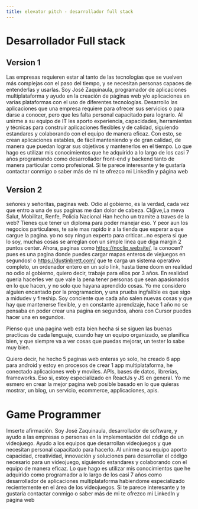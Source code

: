 ```yaml
---
title: elevator pitch - desarrollador full stack
---
```


# Desarrollador Full stack 
## Version 1 
Las empresas requieren estar al tanto de las tecnologías que se vuelven más complejas  con el paso del tiempo, y se necesitan personas capaces de entenderlas y usarlas. Soy José Zaquinaula, programador de aplicaciones multiplataforma y ayudo en la creación de páginas web y/o aplicaciones en varias plataformas con el uso de diferentes tecnologías. Desarrollo las aplicaciones que una empresa requiere para ofrecer sus servicios o para darse a conocer, pero que les falta personal capacitado para lograrlo. Al unirme a su equipo de IT les aporto experiencia, capacidades, herramientas y técnicas para construir aplicaciones flexibles y de calidad, siguiendo estandares y colaborando con el equipo de manera eficaz.
Con esto, se crean aplicaciones estables, de fácil manteniendo y de gran calidad, de manera que puedan lograr sus objetivos y mantenerlos en el tiempo. Lo que hago es utilizar mis conocimientos que he adquirido a lo largo de los casi 7 años programando como desarrollador front-end y backend tanto de manera particular como profesional.
Si te parece interesante y te gustaría contactar conmigo o saber más de mi te ofrezco mi LinkedIn y página web 

## Version 2
señores y señoritas, paginas web.
Odio al gobierno, es la verdad, cada vez que entro a una de sus paginas me dan dolor de cabeza.
Cl@ve,La meva Salut, Mobilitat, Renfe, Policia Nacional 
Han hecho un tramite a traves de la web? Tienes que tener un diploma para poder manejar eso.
Y peor aun los negocios particulares, te sale mas rapido ir a la tienda que esperar a que cargue la pagina.
yo no soy ningun experto para criticar...no espera si que lo soy, muchas cosas se arreglan con un simple linea que diga margin 2 puntos center.
Ahora, paginas como https://noclip.website/, la conocen? pues es una pagina donde puedes cargar mapas enteros de viejuegos en segundos!
o https://dustinbrett.com/ que te carga un sistema operativo completo, un ordenador entero en un solo link, hasta tiene doom 
en realidad no odio al gobierno, quiero decir, trabaje para ellos por 3 años. 
En realidad queria hacerles ver que vale la pena tener personas que sean apasionados en lo que hacen, y no solo que hayana aprendido cosas. 
Yo me considero alguien encantado por la programacion, y una prueba ingfalible es que sigo a midudev y fireship.
Soy conciente que cada año salen nuevas cosas y que hay que mantenerse flexible, y en constante aprendizaje, hace 1 año no se pensaba en poder crear una pagina en segundos, ahora con Cursor puedes hacer una en segundos.

Pienso que una pagina web esta bien hecha si se siguen las buenas practicas de cada lenguaje, cuando hay un equipo organizado, se planifica bien, y que siempre va a ver cosas que puedas mejorar, un tester lo sabe muy bien.

Quiero decir, he hecho 5 paginas web enteras yo solo, he creado 6 app para android y estoy en procesos de crear 1 app multiplataforma, he conectado aplicaciones web y moviles. APIs, bases de datos, librerias, frameworks.
Eso si, estoy especializado en ReactJs y JS en general. 
Yo me esmero en crear la mejor pagina web posible basado en lo que quieras mostrar, un blog, un servicio, ecommerce, applicaciones, apis.


# Game Programmer 
Imserte afirmación. 
Soy José Zaquinaula, desarrollador de software, y ayudo a las empresas o personas en la implementación del código de un videojuego. Ayudo a los equipos que desarrollan videojuegos y que necesitan  personal capacitado para hacerlo. Al unirme a su equipo aporto capacidad, creatividad, innovación y soluciones para desarrollar el código necesario para un videojuego, siguiendo estandares y colaborando con el equipo de manera eficaz.
Lo que hago es utilizar mis conocimientos que he adquirido como programador a lo largo de los casi 7 años como desarrollador de aplicaciones multiplataforma habiendome especializado recientemente en el área de los videojuegos.
Si te parece interesante y te gustaría contactar conmigo o saber más de mi te ofrezco mi LinkedIn y página web